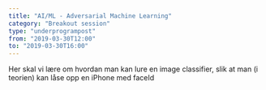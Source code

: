 ```yaml
---
title: "AI/ML - Adversarial Machine Learning"
category: "Breakout session"
type: "underprogrampost"
from: "2019-03-30T12:00"
to: "2019-03-30T16:00"
---
```

Her skal vi lære om hvordan man kan lure en image classifier, slik at man (i teorien) kan låse opp en iPhone med faceId
